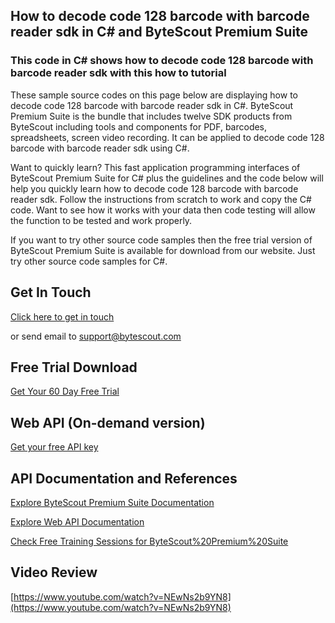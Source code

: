 ## How to decode code 128 barcode with barcode reader sdk in C# and ByteScout Premium Suite

### This code in C# shows how to decode code 128 barcode with barcode reader sdk with this how to tutorial

These sample source codes on this page below are displaying how to decode code 128 barcode with barcode reader sdk in C#. ByteScout Premium Suite is the bundle that includes twelve SDK products from ByteScout including tools and components for PDF, barcodes, spreadsheets, screen video recording. It can be applied to decode code 128 barcode with barcode reader sdk using C#.

Want to quickly learn? This fast application programming interfaces of ByteScout Premium Suite for C# plus the guidelines and the code below will help you quickly learn how to decode code 128 barcode with barcode reader sdk. Follow the instructions from scratch to work and copy the C# code. Want to see how it works with your data then code testing will allow the function to be tested and work properly.

If you want to try other source code samples then the free trial version of ByteScout Premium Suite is available for download from our website. Just try other source code samples for C#.

## Get In Touch

[Click here to get in touch](https://bytescout.zendesk.com/hc/en-us/requests/new?subject=ByteScout%20Premium%20Suite%20Question)

or send email to [support@bytescout.com](mailto:support@bytescout.com?subject=ByteScout%20Premium%20Suite%20Question) 

## Free Trial Download

[Get Your 60 Day Free Trial](https://bytescout.com/download/web-installer?utm_source=github-readme)

## Web API (On-demand version)

[Get your free API key](https://pdf.co/documentation/api?utm_source=github-readme)

## API Documentation and References

[Explore ByteScout Premium Suite Documentation](https://bytescout.com/documentation/index.html?utm_source=github-readme)

[Explore Web API Documentation](https://pdf.co/documentation/api?utm_source=github-readme)

[Check Free Training Sessions for ByteScout%20Premium%20Suite](https://academy.bytescout.com/)

## Video Review

[https://www.youtube.com/watch?v=NEwNs2b9YN8](https://www.youtube.com/watch?v=NEwNs2b9YN8)